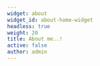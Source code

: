 ```yaml
---
widget: about
widget_id: about-home-widget
headless: true
weight: 20
title: About me..!
active: false
author: admin
---
```

